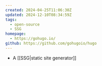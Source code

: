 ```yaml
---
created: 2024-04-25T11:06:30Z
updated: 2024-12-10T08:34:59Z
tags:
  - open-source
  - SSG
homepage:
  - https://gohugo.io/
github: https://github.com/gohugoio/hugo
---
```

- A [[SSG|static site generator]]